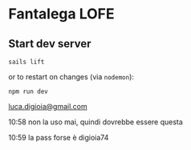 # Fantalega LOFE

## Start dev server
```
sails lift
```

or to restart on changes (via `nodemon`):

```
npm run dev
```


luca.digioia@gmail.com





10:58
non la uso mai, quindi dovrebbe essere questa





10:59
la pass forse è digioia74